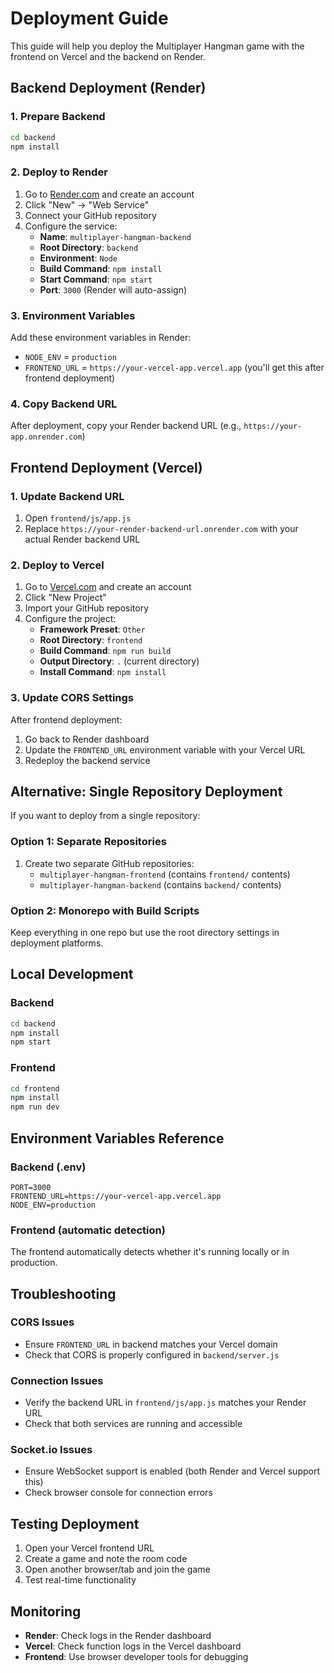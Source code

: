 # Deployment Guide

This guide will help you deploy the Multiplayer Hangman game with the frontend on Vercel and the backend on Render.

## Backend Deployment (Render)

### 1. Prepare Backend
```bash
cd backend
npm install
```

### 2. Deploy to Render
1. Go to [Render.com](https://render.com) and create an account
2. Click "New" → "Web Service"
3. Connect your GitHub repository
4. Configure the service:
   - **Name**: `multiplayer-hangman-backend`
   - **Root Directory**: `backend`
   - **Environment**: `Node`
   - **Build Command**: `npm install`
   - **Start Command**: `npm start`
   - **Port**: `3000` (Render will auto-assign)

### 3. Environment Variables
Add these environment variables in Render:
- `NODE_ENV` = `production`
- `FRONTEND_URL` = `https://your-vercel-app.vercel.app` (you'll get this after frontend deployment)

### 4. Copy Backend URL
After deployment, copy your Render backend URL (e.g., `https://your-app.onrender.com`)

## Frontend Deployment (Vercel)

### 1. Update Backend URL
1. Open `frontend/js/app.js`
2. Replace `https://your-render-backend-url.onrender.com` with your actual Render backend URL

### 2. Deploy to Vercel
1. Go to [Vercel.com](https://vercel.com) and create an account
2. Click "New Project"
3. Import your GitHub repository
4. Configure the project:
   - **Framework Preset**: `Other`
   - **Root Directory**: `frontend`
   - **Build Command**: `npm run build`
   - **Output Directory**: `.` (current directory)
   - **Install Command**: `npm install`

### 3. Update CORS Settings
After frontend deployment:
1. Go back to Render dashboard
2. Update the `FRONTEND_URL` environment variable with your Vercel URL
3. Redeploy the backend service

## Alternative: Single Repository Deployment

If you want to deploy from a single repository:

### Option 1: Separate Repositories
1. Create two separate GitHub repositories:
   - `multiplayer-hangman-frontend` (contains `frontend/` contents)
   - `multiplayer-hangman-backend` (contains `backend/` contents)

### Option 2: Monorepo with Build Scripts
Keep everything in one repo but use the root directory settings in deployment platforms.

## Local Development

### Backend
```bash
cd backend
npm install
npm start
```

### Frontend
```bash
cd frontend
npm install
npm run dev
```

## Environment Variables Reference

### Backend (.env)
```
PORT=3000
FRONTEND_URL=https://your-vercel-app.vercel.app
NODE_ENV=production
```

### Frontend (automatic detection)
The frontend automatically detects whether it's running locally or in production.

## Troubleshooting

### CORS Issues
- Ensure `FRONTEND_URL` in backend matches your Vercel domain
- Check that CORS is properly configured in `backend/server.js`

### Connection Issues
- Verify the backend URL in `frontend/js/app.js` matches your Render URL
- Check that both services are running and accessible

### Socket.io Issues
- Ensure WebSocket support is enabled (both Render and Vercel support this)
- Check browser console for connection errors

## Testing Deployment

1. Open your Vercel frontend URL
2. Create a game and note the room code
3. Open another browser/tab and join the game
4. Test real-time functionality

## Monitoring

- **Render**: Check logs in the Render dashboard
- **Vercel**: Check function logs in the Vercel dashboard
- **Frontend**: Use browser developer tools for debugging
